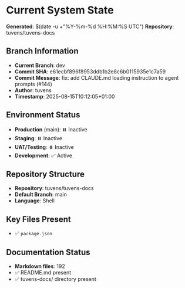# Current System State
**Generated**: $(date -u +"%Y-%m-%d %H:%M:%S UTC")
**Repository**: tuvens/tuvens-docs

## Branch Information
- **Current Branch**: dev
- **Commit SHA**: e61ecbf896f8953ddb1b2e8c6b0115935e1c7a59
- **Commit Message**: fix: add CLAUDE.md loading instruction to agent prompts (#144)
- **Author**: tuvens
- **Timestamp**: 2025-08-15T10:12:05+01:00

## Environment Status
- **Production** (main): ⏸️ Inactive
- **Staging**: ⏸️ Inactive
- **UAT/Testing**: ⏸️ Inactive
- **Development**: ✅ Active

## Repository Structure
- **Repository**: tuvens/tuvens-docs
- **Default Branch**: main
- **Language**: Shell

## Key Files Present
- ✅ `package.json`

## Documentation Status
- **Markdown files**: 192
- ✅ README.md present
- ✅ tuvens-docs/ directory present
